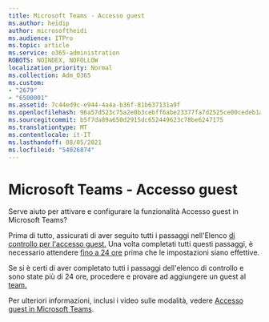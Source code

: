 ```yaml
---
title: Microsoft Teams - Accesso guest
ms.author: heidip
author: microsoftheidi
ms.audience: ITPro
ms.topic: article
ms.service: o365-administration
ROBOTS: NOINDEX, NOFOLLOW
localization_priority: Normal
ms.collection: Adm_O365
ms.custom:
- "2679"
- "6500001"
ms.assetid: 7c44ed9c-e944-4a4a-b36f-81b637131a9f
ms.openlocfilehash: 96a57d523c75a2e0b3cebff6abe23377fa7d2525ce00cedeb1a16c6669255c8e
ms.sourcegitcommit: b5f7da89a650d2915dc652449623c78be6247175
ms.translationtype: MT
ms.contentlocale: it-IT
ms.lasthandoff: 08/05/2021
ms.locfileid: "54026874"
---
```

# <a name="microsoft-teams---guest-access"></a>Microsoft Teams - Accesso guest

Serve aiuto per attivare e configurare la funzionalità Accesso guest in Microsoft Teams?  

Prima di tutto, assicurati di aver seguito tutti i passaggi nell'Elenco [di controllo per l'accesso guest.](https://docs.microsoft.com/microsoftteams/guest-access-checklist) Una volta completati tutti questi passaggi, è necessario attendere [fino a 24 ore](https://docs.microsoft.com/microsoftteams/manage-guests#guest-access-latencies) prima che le impostazioni siano effettive.

Se si è certi di aver completato tutti i passaggi dell'elenco di controllo e sono state più di 24 ore, procedere e provare ad aggiungere un guest al [team.](https://support.office.com/article/add-guests-to-a-team-in-teams-fccb4fa6-f864-4508-bdde-256e7384a14f#ID0EAABAAA=Desktop)

Per ulteriori informazioni, inclusi i video sulle modalità, vedere [Accesso guest in Microsoft Teams](https://docs.microsoft.com/microsoftteams/guest-access).
